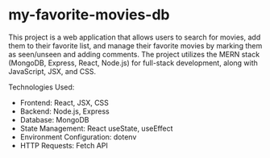# my-favorite-movies-db

This project is a web application that allows users to search for movies, add them to their favorite list, and manage their favorite movies by marking them as seen/unseen and adding comments. The project utilizes the MERN stack (MongoDB, Express, React, Node.js) for full-stack development, along with JavaScript, JSX, and CSS.

Technologies Used:
 - Frontend: React, JSX, CSS
 - Backend: Node.js, Express
 - Database: MongoDB
 - State Management: React useState, useEffect
 - Environment Configuration: dotenv
 - HTTP Requests: Fetch API